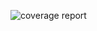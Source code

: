 ![coverage report](https://github.com/nitxir/Divider/assets/149069003/d1385c9f-ac2d-449e-b4c1-dd1bb15d1716)
